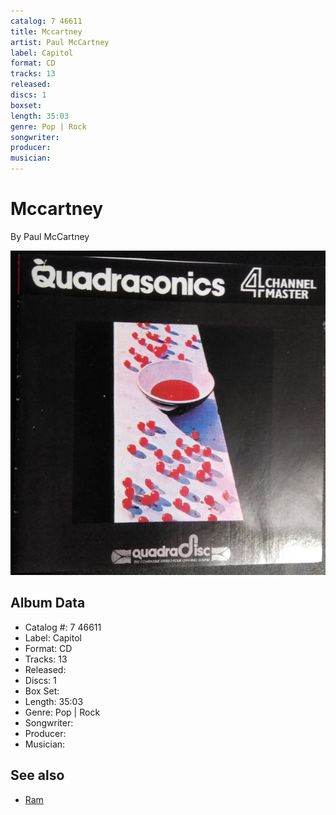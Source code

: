 ```yaml
---
catalog: 7 46611
title: Mccartney
artist: Paul McCartney
label: Capitol
format: CD
tracks: 13
released: 
discs: 1
boxset: 
length: 35:03
genre: Pop | Rock
songwriter: 
producer: 
musician: 
---
```


# Mccartney

By Paul McCartney

![](../../assets/cdcovers/Paul_McCartney-Mccartney.png)

## Album Data

- Catalog #: 7 46611
- Label: Capitol
- Format: CD
- Tracks: 13
- Released: 
- Discs: 1
- Box Set: 
- Length: 35:03
- Genre: Pop | Rock
- Songwriter: 
- Producer: 
- Musician: 


## See also

- [Ram](Ram.md)
